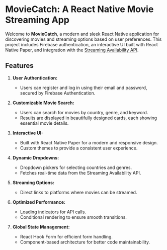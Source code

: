 # MovieCatch: A React Native Movie Streaming App

Welcome to **MovieCatch**, a modern and sleek React Native application for discovering movies and streaming options based on user preferences. This project includes Firebase authentication, an interactive UI built with React Native Paper, and integration with the [Streaming Availability API]([https://rapidapi.com](https://www.movieofthenight.com/)). 

## Features

1. **User Authentication:**
   - Users can register and log in using their email and password, secured by Firebase Authentication.

2. **Customizable Movie Search:**
   - Users can search for movies by country, genre, and keyword.
   - Results are displayed in beautifully designed cards, each showing essential movie details.

3. **Interactive UI:**
   - Built with React Native Paper for a modern and responsive design.
   - Custom themes to provide a consistent user experience.

4. **Dynamic Dropdowns:**
   - Dropdown pickers for selecting countries and genres.
   - Fetches real-time data from the Streaming Availability API.

5. **Streaming Options:**
   - Direct links to platforms where movies can be streamed.

6. **Optimized Performance:**
   - Loading indicators for API calls.
   - Conditional rendering to ensure smooth transitions.

7. **Global State Management:**
   - React Hook Form for efficient form handling.
   - Component-based architecture for better code maintainability.

